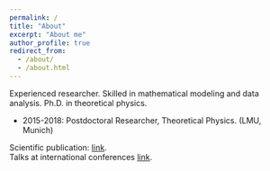 ```yaml
---
permalink: /
title: "About"
excerpt: "About me"
author_profile: true
redirect_from: 
  - /about/
  - /about.html
---
```

Experienced researcher. Skilled in mathematical modeling and data analysis. Ph.D. in theoretical physics.





* 2015-2018: Postdoctoral Researcher, Theoretical Physics. (LMU, Munich)

 
 
Scientific publication: [link](http://inspirehep.net/author/profile/A.Celis.1).   
Talks at international conferences [link](https://celis.github.io/files/conferences.pdf).          




